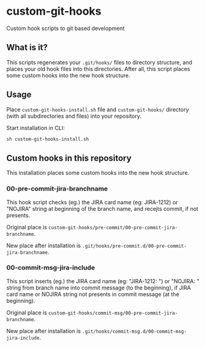 # custom-git-hooks

Custom hook scripts to git based development

## What is it?

This scripts regenerates your `.git/hooks/` files to directory structure, and places your old hook files into this directories. After all, this script places some custom hooks into the new hook structure.

## Usage

Place `custom-git-hooks-install.sh` file and `custom-git-hooks/` directory (with all subdirectories and files) into your repository.

Start installation in CLI:
```bash
sh custom-git-hooks-install.sh
```

## Custom hooks in this repository

This installation places some custom hooks into the new hook structure.

### 00-pre-commit-jira-branchname

This hook script checks (eg.) the JIRA card name (eg: JIRA-1212) or "NOJIRA" string at beginning of the branch name, and recejts commit, if not presents.

Original place is `custom-git-hooks/pre-commit/00-pre-commit-jira-branchname`.

New place after installation is `.git/hooks/pre-commit.d/00-pre-commit-jira-branchname`.

### 00-commit-msg-jira-include

This script inserts  (eg.) the JIRA card name (eg: "JIRA-1212: ") or "NOJIRA: " string from branch name into commit message (to the beginning), if JIRA card name or NOJIRA string not presents in commit message (at the beginning).

Original place is `custom-git-hooks/commit-msg/00-pre-commit-jira-branchname`.

New place after installation is `.git/hooks/commit-msg.d/00-commit-msg-jira-include`.
